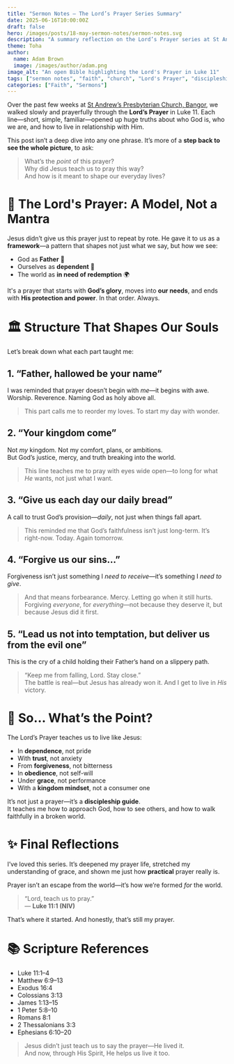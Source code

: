 ```yaml
---
title: "Sermon Notes – The Lord’s Prayer Series Summary"
date: 2025-06-16T10:00:00Z
draft: false
hero: /images/posts/18-may-sermon-notes/sermon-notes.svg
description: "A summary reflection on the Lord’s Prayer series at St Andrew’s Presbyterian Church—what it taught me, how it challenged me, and why it still matters every day."
theme: Toha
author:
  name: Adam Brown
  image: /images/author/adam.png
image_alt: "An open Bible highlighting the Lord's Prayer in Luke 11"
tags: ["sermon notes", "faith", "church", "Lord's Prayer", "discipleship"]
categories: ["Faith", "Sermons"]
---
```


Over the past few weeks at [St Andrew’s Presbyterian Church, Bangor](https://standrewsbangor.org.uk), we walked slowly and prayerfully through the **Lord’s Prayer** in Luke 11. Each line—short, simple, familiar—opened up huge truths about who God is, who we are, and how to live in relationship with Him.

This post isn’t a deep dive into any one phrase. It’s more of a **step back to see the whole picture**, to ask:

> What’s the *point* of this prayer?  
> Why did Jesus teach us to pray this way?  
> And how is it meant to shape our everyday lives?

# 🙏 The Lord's Prayer: A Model, Not a Mantra

Jesus didn’t give us this prayer just to repeat by rote. He gave it to us as a **framework**—a pattern that shapes not just what we say, but how we see:

- God as **Father** 🧡  
- Ourselves as **dependent** 🌱  
- The world as **in need of redemption** 🌍

It's a prayer that starts with **God’s glory**, moves into **our needs**, and ends with **His protection and power**. In that order. Always.

# 🏛️ Structure That Shapes Our Souls

Let’s break down what each part taught me:

## 1. **“Father, hallowed be your name”**  
I was reminded that prayer doesn’t begin with *me*—it begins with awe.  
Worship. Reverence. Naming God as holy above all.  
> This part calls me to reorder my loves. To start my day with wonder.

## 2. **“Your kingdom come”**  
Not *my* kingdom. Not my comfort, plans, or ambitions.  
But God’s justice, mercy, and truth breaking into the world.  
> This line teaches me to pray with eyes wide open—to long for what *He* wants, not just what I want.

## 3. **“Give us each day our daily bread”**  
A call to trust God’s provision—*daily*, not just when things fall apart.  
> This reminded me that God’s faithfulness isn’t just long-term. It’s right-now. Today. Again tomorrow.

## 4. **“Forgive us our sins…”**  
Forgiveness isn’t just something I *need to receive*—it’s something I *need to give*.  
> And that means forbearance. Mercy. Letting go when it still hurts.  
> Forgiving *everyone*, for *everything*—not because they deserve it, but because Jesus did it first.

## 5. **“Lead us not into temptation, but deliver us from the evil one”**  
This is the cry of a child holding their Father’s hand on a slippery path.  
> “Keep me from falling, Lord. Stay close.”  
> The battle is real—but Jesus has already won it. And I get to live in *His* victory.

# 🔑 So… What’s the Point?

The Lord’s Prayer teaches us to live like Jesus:  
- In **dependence**, not pride  
- With **trust**, not anxiety  
- From **forgiveness**, not bitterness  
- In **obedience**, not self-will  
- Under **grace**, not performance  
- With a **kingdom mindset**, not a consumer one

It’s not just a prayer—it’s a **discipleship guide**.  
It teaches me how to approach God, how to see others, and how to walk faithfully in a broken world.

# ✨ Final Reflections

I’ve loved this series. It’s deepened my prayer life, stretched my understanding of grace, and shown me just how **practical** prayer really is.

Prayer isn’t an escape from the world—it’s how we’re formed *for* the world.

> “Lord, teach us to pray.”  
> — **Luke 11:1 (NIV)**

That’s where it started. And honestly, that’s still my prayer.

# 📚 Scripture References

- Luke 11:1–4  
- Matthew 6:9–13  
- Exodus 16:4  
- Colossians 3:13  
- James 1:13–15  
- 1 Peter 5:8–10  
- Romans 8:1  
- 2 Thessalonians 3:3  
- Ephesians 6:10–20  

> Jesus didn’t just teach us to say the prayer—He lived it.  
> And now, through His Spirit, He helps us live it too.

